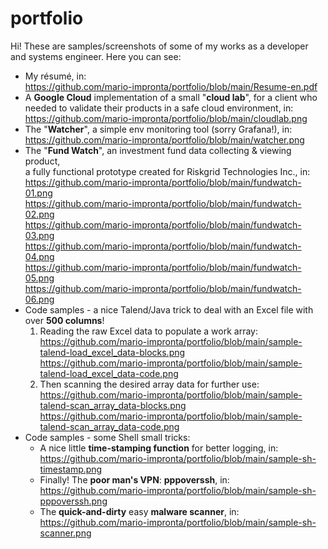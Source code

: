 # portfolio

Hi! These are samples/screenshots of some of my works as a developer and systems engineer.
Here you can see:
- My résumé, in:<br>
  https://github.com/mario-impronta/portfolio/blob/main/Resume-en.pdf
- A <b>Google Cloud</b> implementation of a small "<b>cloud lab</b>", for a client who<br>
  needed to validate their products in a safe cloud environment, in:<br>
  https://github.com/mario-impronta/portfolio/blob/main/cloudlab.png
- The "<b>Watcher</b>", a simple env monitoring tool (sorry Grafana!), in:<br>
  https://github.com/mario-impronta/portfolio/blob/main/watcher.png
- The "<b>Fund Watch</b>", an investment fund data collecting & viewing product,<br>
  a fully functional prototype created for Riskgrid Technologies Inc., in:<br>
     https://github.com/mario-impronta/portfolio/blob/main/fundwatch-01.png<br>
     https://github.com/mario-impronta/portfolio/blob/main/fundwatch-02.png<br>
     https://github.com/mario-impronta/portfolio/blob/main/fundwatch-03.png<br>
     https://github.com/mario-impronta/portfolio/blob/main/fundwatch-04.png<br>
     https://github.com/mario-impronta/portfolio/blob/main/fundwatch-05.png<br>
     https://github.com/mario-impronta/portfolio/blob/main/fundwatch-06.png<br>
- Code samples - a nice Talend/Java trick to deal with an Excel file with over <b>500 columns</b>!
  1. Reading the raw Excel data to populate a work array:<br>
    https://github.com/mario-impronta/portfolio/blob/main/sample-talend-load_excel_data-blocks.png<br>
    https://github.com/mario-impronta/portfolio/blob/main/sample-talend-load_excel_data-code.png<br>
  2. Then scanning the desired array data for further use:<br>
    https://github.com/mario-impronta/portfolio/blob/main/sample-talend-scan_array_data-blocks.png<br>
    https://github.com/mario-impronta/portfolio/blob/main/sample-talend-scan_array_data-code.png<br>
- Code samples - some Shell small tricks:<br>
  - A nice little <b>time-stamping function</b> for better logging, in:<br>
    https://github.com/mario-impronta/portfolio/blob/main/sample-sh-timestamp.png<br>
  - Finally! The <b>poor man's VPN</b>: <b>pppoverssh</b>, in:<br>
    https://github.com/mario-impronta/portfolio/blob/main/sample-sh-pppoverssh.png<br>
  - The <b>quick-and-dirty</b> easy <b>malware scanner</b>, in:<br>
    https://github.com/mario-impronta/portfolio/blob/main/sample-sh-scanner.png
